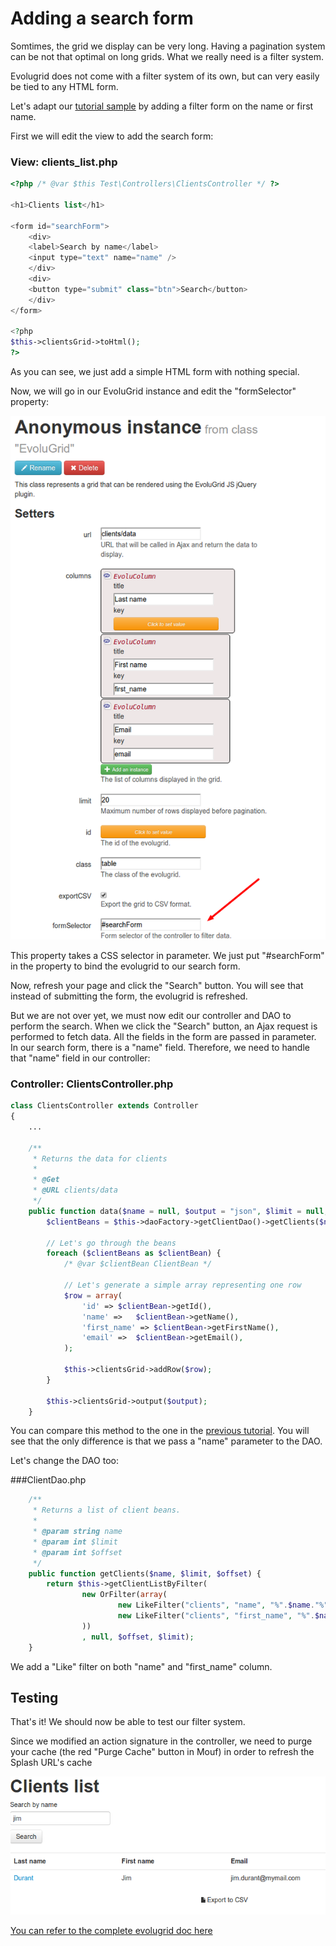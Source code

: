 Adding a search form
====================

Somtimes, the grid we display can be very long. Having a pagination system can be not that optimal on long grids.
What we really need is a filter system.

Evolugrid does not come with a filter system of its own, but can very easily be tied to any HTML form.

Let's adapt our [tutorial sample](writing_a_datagrid.md) by adding a filter form on the name or first name.

First we will edit the view to add the search form:

### View: clients_list.php
```php
<?php /* @var $this Test\Controllers\ClientsController */ ?> 

<h1>Clients list</h1>

<form id="searchForm">
	<div>
    <label>Search by name</label>
    <input type="text" name="name" />
    </div>
    <div>
    <button type="submit" class="btn">Search</button>
    </div>
</form>

<?php
$this->clientsGrid->toHtml();
?>
```

As you can see, we just add a simple HTML form with nothing special.

Now, we will go in our EvoluGrid instance and edit the "formSelector" property:

![Evolucolumn filterform](images/evolugrid_filterform.png)

This property takes a CSS selector in parameter. We just put "#searchForm" in the property to bind
the evolugrid to our search form.

Now, refresh your page and click the "Search" button. You will see that instead of submitting the form,
the evolugrid is refreshed.

But we are not over yet, we must now edit our controller and DAO to perform the search.
When we click the "Search" button, an Ajax request is performed to fetch data. All the fields in the form
are passed in parameter. In our search form, there is a "name" field. Therefore, we need to handle
that "name" field in our controller:

### Controller: ClientsController.php
```php
class ClientsController extends Controller
{
	...

	/**
	 * Returns the data for clients
	 *
	 * @Get
	 * @URL clients/data
	 */
	public function data($name = null, $output = "json", $limit = null, $offset = null) {
		$clientBeans = $this->daoFactory->getClientDao()->getClients($name, $limit, $offset);
	
		// Let's go through the beans
		foreach ($clientBeans as $clientBean) {
			/* @var $clientBean ClientBean */
			
			// Let's generate a simple array representing one row
			$row = array(
				'id' =>	$clientBean->getId(),
				'name' =>	$clientBean->getName(),
				'first_name' =>	$clientBean->getFirstName(),
				'email' =>	$clientBean->getEmail(),
			);
			
			$this->clientsGrid->addRow($row);
		}
	
		$this->clientsGrid->output($output);
	}
```

You can compare this method to the one in the [previous tutorial](writing_a_controller.md). You will see 
that the only difference is that we pass a "name" parameter to the DAO.

Let's change the DAO too:

###ClientDao.php
```php
	/**
	 * Returns a list of client beans.
	 * 
	 * @param string name
	 * @param int $limit
	 * @param int $offset
	 */
	public function getClients($name, $limit, $offset) {
		return $this->getClientListByFilter(
				new OrFilter(array(
						new LikeFilter("clients", "name", "%".$name."%"),
						new LikeFilter("clients", "first_name", "%".$name."%"),
				))
				, null, $offset, $limit);
	}
```

We add a "Like" filter on both "name" and "first_name" column.


Testing
-------

That's it! We should now be able to test our filter system.

<div class="alert">Since we modified an action signature in the controller, we need to purge your cache (the red "Purge Cache" button in Mouf) in order to refresh the Splash URL's cache</div>

![Evolugrid filter form screenshot](images/evolugrid_filterform_result.png)


[You can refer to the complete evolugrid doc here](http://mouf-php.com/packages/mouf/html.widgets.evolugrid/doc/search_filters.md)

